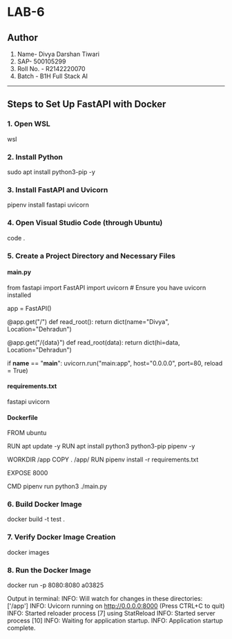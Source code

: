 # LAB-6

## Author

1. Name- Divya Darshan Tiwari
2. SAP- 500105299
3. Roll No. - R2142220070
4. Batch - B1H Full Stack AI

---

## Steps to Set Up FastAPI with Docker

### 1. Open WSL

wsl

### 2. Install Python

sudo apt install python3-pip -y

### 3. Install FastAPI and Uvicorn

pipenv install fastapi uvicorn

### 4. Open Visual Studio Code (through Ubuntu)

code .

### 5. Create a Project Directory and Necessary Files

#### main.py

from fastapi import FastAPI
import uvicorn # Ensure you have uvicorn installed

app = FastAPI()

@app.get("/")
def read_root():
return dict(name="Divya", Location="Dehradun")

@app.get("/{data}")
def read_root(data):
return dict(hi=data, Location="Dehradun")

if **name** == "**main**":
uvicorn.run("main:app", host="0.0.0.0", port=80, reload = True)

#### requirements.txt

fastapi
uvicorn

#### Dockerfile

FROM ubuntu

RUN apt update -y
RUN apt install python3 python3-pip pipenv -y

WORKDIR /app
COPY . /app/
RUN pipenv install -r requirements.txt

EXPOSE 8000

CMD pipenv run python3 ./main.py

### 6. Build Docker Image

docker build -t test .

### 7. Verify Docker Image Creation

docker images

### 8. Run the Docker Image

docker run -p 8080:8080 a03825

Output in terminal:
INFO: Will watch for changes in these directories: ['/app']
INFO: Uvicorn running on http://0.0.0.0:8000 (Press CTRL+C to quit)
INFO: Started reloader process [7] using StatReload
INFO: Started server process [10]
INFO: Waiting for application startup.
INFO: Application startup complete.
